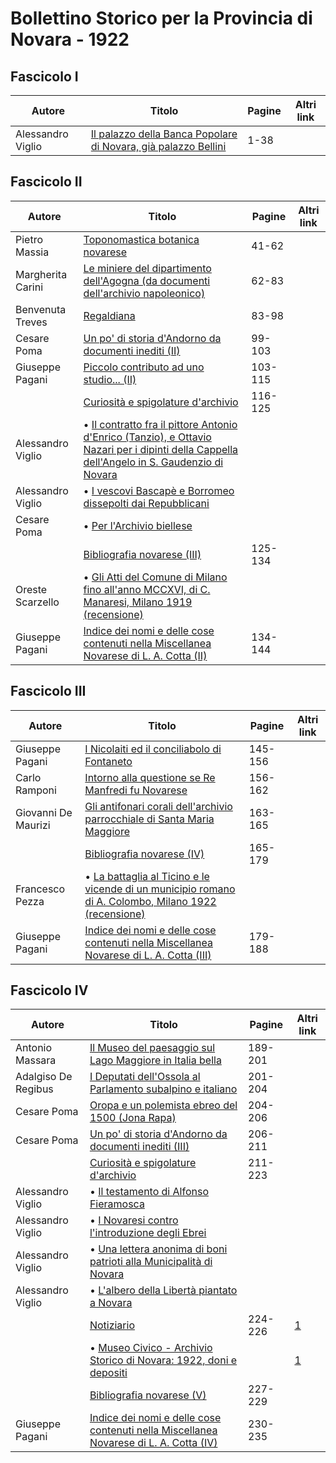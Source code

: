 # Bollettino Storico per la Provincia di Novara - 1922

## Fascicolo I

| Autore            | Titolo                                                                                                              | Pagine | Altri link |
|-------------------|---------------------------------------------------------------------------------------------------------------------|--------|------------|
| Alessandro Viglio | [Il palazzo della Banca Popolare di Novara, già palazzo Bellini](https://en.calameo.com/read/007260735b302fddf0046) | 1-38   |            |

## Fascicolo II

| Autore            | Titolo                                                                                                                                                                                            | Pagine  | Altri link |
|-------------------|---------------------------------------------------------------------------------------------------------------------------------------------------------------------------------------------------|---------|------------|
| Pietro Massia     | [Toponomastica botanica novarese](https://en.calameo.com/read/007260735928a08278987)                                                                                                              | 41-62   |            |
| Margherita Carini | [Le miniere del dipartimento dell'Agogna (da documenti dell'archivio napoleonico)](https://en.calameo.com/read/007260735928a08278987)                                                             | 62-83   |            |
| Benvenuta Treves  | [Regaldiana](https://en.calameo.com/read/007260735928a08278987)                                                                                                                                   | 83-98   |            |
| Cesare Poma       | [Un po' di storia d'Andorno da documenti inediti (II)](https://en.calameo.com/read/007260735928a08278987)                                                                                         | 99-103  |            |
| Giuseppe Pagani   | [Piccolo contributo ad uno studio... (II)](https://en.calameo.com/read/007260735928a08278987)                                                                                                     | 103-115 |            |
|                   | [Curiosità e spigolature d'archivio](https://en.calameo.com/read/007260735928a08278987)                                                                                                           | 116-125 |            |
| Alessandro Viglio | • [Il contratto fra il pittore Antonio d'Enrico (Tanzio), e Ottavio Nazari per i dipinti della Cappella dell'Angelo in S. Gaudenzio di Novara](https://en.calameo.com/read/007260735928a08278987) |         |            |
| Alessandro Viglio | • [I vescovi Bascapè e Borromeo dissepolti dai Repubblicani](https://en.calameo.com/read/007260735928a08278987)                                                                                   |         |            |
| Cesare Poma       | • [Per l'Archivio biellese](https://en.calameo.com/read/007260735928a08278987)                                                                                                                    |         |            |
|                   | [Bibliografia novarese (III)](https://en.calameo.com/read/007260735928a08278987)                                                                                                                  | 125-134 |            |
| Oreste Scarzello  | • [Gli Atti del Comune di Milano fino all'anno MCCXVI, di C. Manaresi, Milano 1919 (recensione)](https://en.calameo.com/read/007260735928a08278987)                                               |         |            |
| Giuseppe Pagani   | [Indice dei nomi e delle cose contenuti nella Miscellanea Novarese di L. A. Cotta (II)](https://en.calameo.com/read/007260735928a08278987)                                                        | 134-144 |            |

## Fascicolo III

| Autore              | Titolo                                                                                                                                                    | Pagine  | Altri link |
|---------------------|-----------------------------------------------------------------------------------------------------------------------------------------------------------|---------|------------|
| Giuseppe Pagani     | [I Nicolaiti ed il conciliabolo di Fontaneto](https://en.calameo.com/read/00726073587e95f1aaff1)                                                          | 145-156 |            |
| Carlo Ramponi       | [Intorno alla questione se Re Manfredi fu Novarese](https://en.calameo.com/read/00726073587e95f1aaff1)                                                    | 156-162 |            |
| Giovanni De Maurizi | [Gli antifonari corali dell'archivio parrocchiale di Santa Maria Maggiore](https://en.calameo.com/read/00726073587e95f1aaff1)                             | 163-165 |            |
|                     | [Bibliografia novarese (IV)](https://en.calameo.com/read/00726073587e95f1aaff1)                                                                           | 165-179 |            |
| Francesco Pezza     | • [La battaglia al Ticino e le vicende di un municipio romano di A. Colombo, Milano 1922 (recensione)](https://en.calameo.com/read/00726073587e95f1aaff1) |         |            |         
| Giuseppe Pagani     | [Indice dei nomi e delle cose contenuti nella Miscellanea Novarese di L. A. Cotta (III)](https://en.calameo.com/read/00726073587e95f1aaff1)               | 179-188 |            |

## Fascicolo IV

| Autore              | Titolo                                                                                                                                     | Pagine  | Altri link                                             |
|---------------------|--------------------------------------------------------------------------------------------------------------------------------------------|---------|--------------------------------------------------------|
| Antonio Massara     | [Il Museo del paesaggio sul Lago Maggiore in Italia bella](https://en.calameo.com/read/007260735aeaa78580732)                              | 189-201 |                                                        |
| Adalgiso De Regibus | [I Deputati dell'Ossola al Parlamento subalpino e italiano](https://en.calameo.com/read/007260735aeaa78580732)                             | 201-204 |                                                        |
| Cesare Poma         | [Oropa e un polemista ebreo del 1500 (Jona Rapa)](https://en.calameo.com/read/007260735aeaa78580732)                                       | 204-206 |                                                        |
| Cesare Poma         | [Un po' di storia d'Andorno da documenti inediti (III)](https://en.calameo.com/read/007260735aeaa78580732)                                 | 206-211 |                                                        |
|                     | [Curiosità e spigolature d'archivio](https://en.calameo.com/read/007260735aeaa78580732)                                                    | 211-223 |                                                        |
| Alessandro Viglio   | • [Il testamento di Alfonso Fieramosca](https://en.calameo.com/read/007260735aeaa78580732)                                                 |         |                                                        |
| Alessandro Viglio   | • [I Novaresi contro l'introduzione degli Ebrei](https://en.calameo.com/read/007260735aeaa78580732)                                        |         |                                                        |
| Alessandro Viglio   | • [Una lettera anonima di boni patrioti alla Municipalità di Novara](https://en.calameo.com/read/007260735aeaa78580732)                    |         |                                                        |
| Alessandro Viglio   | • [L'albero della Libertà piantato a Novara](https://en.calameo.com/read/007260735aeaa78580732)                                            |         |                                                        |
|                     | [Notiziario](http://www.ssno.it/BSPNo/bspn_not22.html)                                                                                     | 224-226 | [1](https://en.calameo.com/read/007260735aeaa78580732) |
|                     | • [Museo Civico - Archivio Storico di Novara: 1922, doni e depositi](http://www.ssno.it/BSPNo/bspn_not22.html#221)                         |         | [1](https://en.calameo.com/read/007260735aeaa78580732) |
|                     | [Bibliografia novarese (V)](https://en.calameo.com/read/007260735aeaa78580732)                                                             | 227-229 |                                                        |
| Giuseppe Pagani     | [Indice dei nomi e delle cose contenuti nella Miscellanea Novarese di L. A. Cotta (IV)](https://en.calameo.com/read/007260735aeaa78580732) | 230-235 |                                                        |
